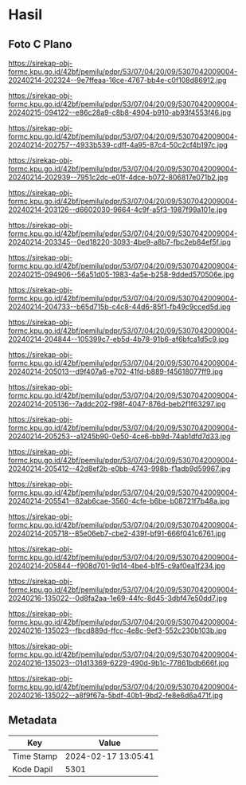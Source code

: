 # Hasil

## Foto C Plano

https://sirekap-obj-formc.kpu.go.id/42bf/pemilu/pdpr/53/07/04/20/09/5307042009004-20240214-202324--9e7ffeaa-16ce-4767-bb4e-c0f108d86912.jpg

https://sirekap-obj-formc.kpu.go.id/42bf/pemilu/pdpr/53/07/04/20/09/5307042009004-20240215-094122--e86c28a9-c8b8-4904-b910-ab93f4553f46.jpg

https://sirekap-obj-formc.kpu.go.id/42bf/pemilu/pdpr/53/07/04/20/09/5307042009004-20240214-202757--4933b539-cdff-4a95-87c4-50c2cf4b197c.jpg

https://sirekap-obj-formc.kpu.go.id/42bf/pemilu/pdpr/53/07/04/20/09/5307042009004-20240214-202939--7951c2dc-e01f-4dce-b072-806817e071b2.jpg

https://sirekap-obj-formc.kpu.go.id/42bf/pemilu/pdpr/53/07/04/20/09/5307042009004-20240214-203126--d6602030-9664-4c9f-a5f3-1987f99a101e.jpg

https://sirekap-obj-formc.kpu.go.id/42bf/pemilu/pdpr/53/07/04/20/09/5307042009004-20240214-203345--0ed18220-3093-4be9-a8b7-fbc2eb84ef5f.jpg

https://sirekap-obj-formc.kpu.go.id/42bf/pemilu/pdpr/53/07/04/20/09/5307042009004-20240215-094906--56a51d05-1983-4a5e-b258-9dded570506e.jpg

https://sirekap-obj-formc.kpu.go.id/42bf/pemilu/pdpr/53/07/04/20/09/5307042009004-20240214-204733--b65d715b-c4c8-44d6-85f1-fb49c9cced5d.jpg

https://sirekap-obj-formc.kpu.go.id/42bf/pemilu/pdpr/53/07/04/20/09/5307042009004-20240214-204844--105399c7-eb5d-4b78-91b6-af6bfca1d5c9.jpg

https://sirekap-obj-formc.kpu.go.id/42bf/pemilu/pdpr/53/07/04/20/09/5307042009004-20240214-205013--d9f407a6-e702-41fd-b889-f45618077ff9.jpg

https://sirekap-obj-formc.kpu.go.id/42bf/pemilu/pdpr/53/07/04/20/09/5307042009004-20240214-205136--7addc202-f98f-4047-876d-beb2f1f63297.jpg

https://sirekap-obj-formc.kpu.go.id/42bf/pemilu/pdpr/53/07/04/20/09/5307042009004-20240214-205253--a1245b90-0e50-4ce6-bb9d-74ab1dfd7d33.jpg

https://sirekap-obj-formc.kpu.go.id/42bf/pemilu/pdpr/53/07/04/20/09/5307042009004-20240214-205412--42d8ef2b-e0bb-4743-998b-f1adb9d59967.jpg

https://sirekap-obj-formc.kpu.go.id/42bf/pemilu/pdpr/53/07/04/20/09/5307042009004-20240214-205541--82ab6cae-3560-4cfe-b6be-b08721f7b48a.jpg

https://sirekap-obj-formc.kpu.go.id/42bf/pemilu/pdpr/53/07/04/20/09/5307042009004-20240214-205718--85e06eb7-cbe2-439f-bf91-666f041c6761.jpg

https://sirekap-obj-formc.kpu.go.id/42bf/pemilu/pdpr/53/07/04/20/09/5307042009004-20240214-205844--f908d701-9d14-4be4-b1f5-c9af0ea1f234.jpg

https://sirekap-obj-formc.kpu.go.id/42bf/pemilu/pdpr/53/07/04/20/09/5307042009004-20240216-135022--0d8fa2aa-1e69-44fc-8d45-3dbf47e50dd7.jpg

https://sirekap-obj-formc.kpu.go.id/42bf/pemilu/pdpr/53/07/04/20/09/5307042009004-20240216-135023--fbcd889d-ffcc-4e8c-9ef3-552c230b103b.jpg

https://sirekap-obj-formc.kpu.go.id/42bf/pemilu/pdpr/53/07/04/20/09/5307042009004-20240216-135023--01d13369-6229-490d-9b1c-77861bdb666f.jpg

https://sirekap-obj-formc.kpu.go.id/42bf/pemilu/pdpr/53/07/04/20/09/5307042009004-20240216-135022--a8f9f67a-5bdf-40b1-9bd2-fe8e6d6a471f.jpg


## Metadata

| Key        | Value               |
| ---------- | ------------------- |
| Time Stamp | 2024-02-17 13:05:41 |
| Kode Dapil | 5301                |



